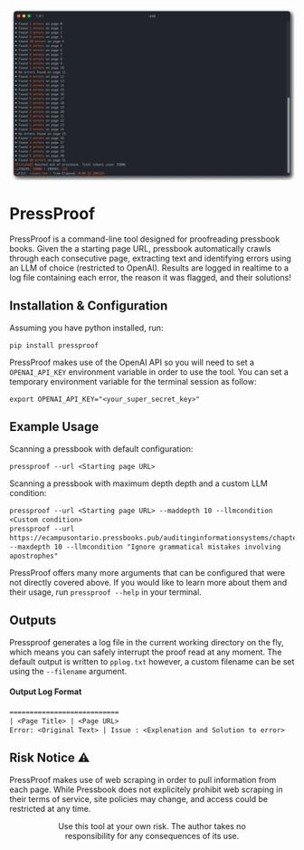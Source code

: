 ![CLI Render](assets/uirender.png)
# PressProof
PressProof is a command-line tool designed for proofreading pressbook books. Given the a starting page URL, pressbook automatically crawls through each consecutive page, extracting text and identifying errors using an LLM of choice (restricted to OpenAI). Results are logged in realtime to a log file containing each error, the reason it was flagged, and their solutions!

## Installation & Configuration
Assuming you have python installed, run:
```
pip install pressproof
```

PressProof makes use of the OpenAI API so you will need to set a ```OPENAI_API_KEY``` environment variable in order to use the tool. You can set a temporary environment variable for the terminal session as follow:
```
export OPENAI_API_KEY="<your_super_secret_key>"
```

## Example Usage 
Scanning a pressbook with default configuration:
```
pressproof --url <Starting page URL>
```

Scanning a pressbook with maximum depth depth and a custom LLM condition: 
```
pressproof --url <Starting page URL> --maddepth 10 --llmcondition <Custom condition>
pressproof --url https://ecampusontario.pressbooks.pub/auditinginformationsystems/chapter/0101/ --maxdepth 10 --llmcondition "Ignore grammatical mistakes involving apostrophes" 
```

PressProof offers many more arguments that can be configured that were not directly covered above. If you would like to learn more about them and their usage, run ```pressproof --help``` in your terminal.

## Outputs
Pressproof generates a log file in the current working directory on the fly, which means you can safely interrupt the proof read at any moment. The default output is written to ```pplog.txt``` however, a custom filename can be set using the ```--filename``` argument. 

#### Output Log Format
```
===========================
| <Page Title> | <Page URL>
Error: <Original Text> | Issue : <Explenation and Solution to error>
```

## Risk Notice ⚠️
PressProof makes use of web scraping in order to pull information from each page. While Pressbook does not explicitely prohibit web scraping in their terms of service, site policies may change, and access could be restricted at any time. 


<div style="text-align: center; max-width: 40vw; margin: 0 auto">Use this tool at your own risk. 
The author takes no responsibility for any consequences of its use.
</div>

